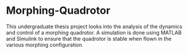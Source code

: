 # Morphing-Quadrotor
This undergraduate thesis project looks into the analysis of the dynamics and control of a morphing quadrotor. A simulation is done using MATLAB and Simulink to ensure that the quadrotor is stable when flown in the various morphing configuration. 
